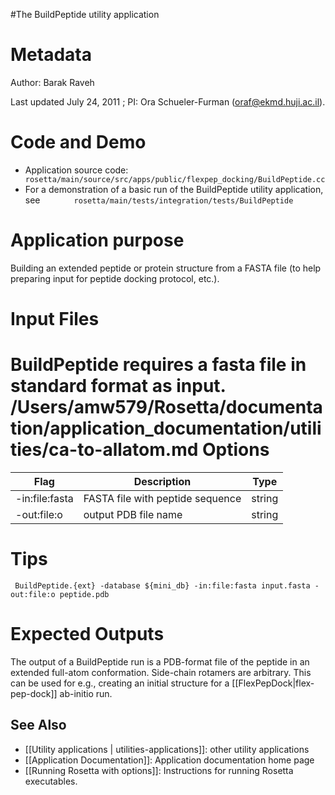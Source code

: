 #The BuildPeptide utility application

Metadata
========

Author: Barak Raveh

Last updated July 24, 2011 ; PI: Ora Schueler-Furman (oraf@ekmd.huji.ac.il).

Code and Demo
=============

-   Application source code: `        rosetta/main/source/src/apps/public/flexpep_docking/BuildPeptide.cc       `
-   For a demonstration of a basic run of the BuildPeptide utility application, see `        rosetta/main/tests/integration/tests/BuildPeptide       `

Application purpose
===========================================

Building an extended peptide or protein structure from a FASTA file (to help preparing input for peptide docking protocol, etc.).

Input Files
===========

BuildPeptide requires a fasta file in standard format as input.
/Users/amw579/Rosetta/documentation/application_documentation/utilities/ca-to-allatom.md
Options
=======

|Flag|Description|Type|
|----|-----------|----|
|-in:file:fasta|FASTA file with peptide sequence|string|
|-out:file:o|output PDB file name|string|

Tips
====

```
 BuildPeptide.{ext} -database ${mini_db} -in:file:fasta input.fasta -out:file:o peptide.pdb
```

Expected Outputs
================

The output of a BuildPeptide run is a PDB-format file of the peptide in an extended full-atom conformation. Side-chain rotamers are arbitrary. This can be used for e.g., creating an initial structure for a [[FlexPepDock|flex-pep-dock]] ab-initio run.

## See Also

* [[Utility applications | utilities-applications]]: other utility applications
* [[Application Documentation]]: Application documentation home page
* [[Running Rosetta with options]]: Instructions for running Rosetta executables.
